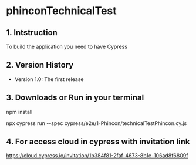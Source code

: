 # phinconTechnicalTest

## 1. Intstruction
To build the application you need to have Cypress

## 2. Version History
* Version 1.0: The first release

## 3. Downloads or Run in your terminal
npm install

npx cypress run --spec cypress/e2e/1-Phincon/technicalTestPhincon.cy.js

## 4. For access cloud in cypress with invitation link
https://cloud.cypress.io/invitation/1b384f81-2faf-4673-8b1e-106ad8f6809f
